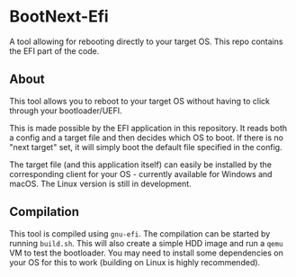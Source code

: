 # BootNext-Efi
A tool allowing for rebooting directly to your target OS. This repo contains the EFI part of the code.

## About
This tool allows you to reboot to your target OS without having to click through your bootloader/UEFI.

This is made possible by the EFI application in this repository. It reads both a config and a target file and then decides which OS to boot.
If there is no "next target" set, it will simply boot the default file specified in the config.

The target file (and this application itself) can easily be installed by the corresponding client for your OS - currently available for Windows and macOS.
The Linux version is still in development.

## Compilation
This tool is compiled using `gnu-efi`. The compilation can be started by running `build.sh`.
This will also create a simple HDD image and run a `qemu` VM to test the bootloader.
You may need to install some dependencies on your OS for this to work (building on Linux is highly recommended).
